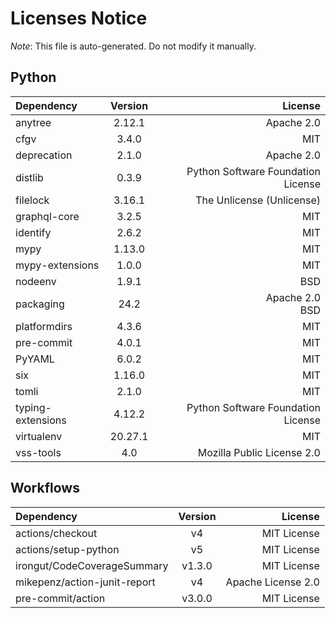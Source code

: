 # Licenses Notice
*Note*: This file is auto-generated. Do not modify it manually.
## Python
| Dependency | Version | License |
|:-----------|:-------:|--------:|
|anytree|2.12.1|Apache 2.0|
|cfgv|3.4.0|MIT|
|deprecation|2.1.0|Apache 2.0|
|distlib|0.3.9|Python Software Foundation License|
|filelock|3.16.1|The Unlicense (Unlicense)|
|graphql-core|3.2.5|MIT|
|identify|2.6.2|MIT|
|mypy|1.13.0|MIT|
|mypy-extensions|1.0.0|MIT|
|nodeenv|1.9.1|BSD|
|packaging|24.2|Apache 2.0<br/>BSD|
|platformdirs|4.3.6|MIT|
|pre-commit|4.0.1|MIT|
|PyYAML|6.0.2|MIT|
|six|1.16.0|MIT|
|tomli|2.1.0|MIT|
|typing-extensions|4.12.2|Python Software Foundation License|
|virtualenv|20.27.1|MIT|
|vss-tools|4.0|Mozilla Public License 2.0|
## Workflows
| Dependency | Version | License |
|:-----------|:-------:|--------:|
|actions/checkout|v4|MIT License|
|actions/setup-python|v5|MIT License|
|irongut/CodeCoverageSummary|v1.3.0|MIT License|
|mikepenz/action-junit-report|v4|Apache License 2.0|
|pre-commit/action|v3.0.0|MIT License|
